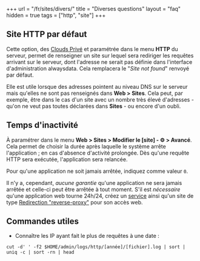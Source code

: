 +++
url = "/fr/sites/divers/"
title = "Diverses questions"
layout = "faq"
hidden = true
tags = ["http", "site"]
+++

## Site HTTP par défaut

Cette option, des [Clouds Privé](accounts/billing/private-cloud-prices) et paramétrée dans le menu **HTTP** du serveur, permet de renseigner un site sur lequel sera rediriger les requêtes arrivant sur le serveur, dont l'adresse ne serait pas définie dans l'interface d'administration alwaysdata. Cela remplacera le "*Site not found*" renvoyé par défaut.

Elle est utile lorsque des adresses pointent au niveau DNS sur le serveur mais qu'elles ne sont pas renseignés dans **Web > Sites**. Cela peut, par exemple, être dans le cas d'un site avec un nombre très élevé d'adresses - qu'on ne veut pas toutes déclarées dans **Sites** - ou encore d'un oubli.

## Temps d'inactivité

À paramétrer dans le menu **Web > Sites > Modifier le [site] - ⚙️ > Avancé**. Cela permet de choisir la durée après laquelle le système arrête l'application ; en cas d'absence d'activité prolongée. Dès qu'une requête HTTP sera exécutée, l'application sera relancée.

Pour qu'une application ne soit jamais arrêtée, indiquez comme valeur `0`.

Il n'y a, cependant, *aucune garantie* qu'une application ne sera jamais arrêtée et celle-ci peut être arrêtée à tout moment. S'il est *nécessaire* qu'une application web tourne 24h/24, créez un [service](services) ainsi qu'un site de type [Redirection "reverse-proxy"](sites/redirect) pour son accès web.

## Commandes utiles

- Connaître les IP ayant fait le plus de requêtes à une date :

```
cut -d' ' -f2 $HOME/admin/logs/http/[année]/[fichier].log | sort | uniq -c | sort -rn | head
```
